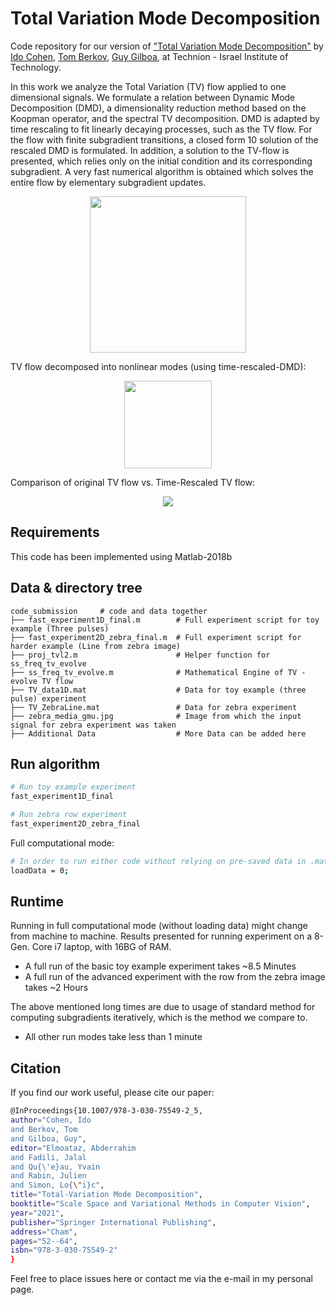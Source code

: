 # Total Variation Mode Decomposition

Code repository for our version of ["Total Variation Mode Decomposition"](Essay_full_link) by [Ido Cohen](https://idoc.webgr.technion.ac.il/), [Tom Berkov](https://www.vision-and-sensing.com/copy-of-jonathan-brokman), [Guy Gilboa](https://guygilboa.net.technion.ac.il/), at Technion - Israel Institute of Technology.

In this work we analyze the Total Variation (TV) flow applied to one dimensional signals. We formulate a relation between Dynamic
Mode Decomposition (DMD), a dimensionality reduction method based on the Koopman operator, and the spectral TV decomposition. DMD is
adapted by time rescaling to fit linearly decaying processes, such as the TV flow. For the flow with finite subgradient transitions, a closed form 10 solution of the rescaled DMD is formulated. In addition, a solution to the TV-flow is presented, which relies only on the initial condition and its corresponding subgradient. A very fast numerical algorithm is obtained which solves the entire flow by elementary subgradient updates.

<p align="center">
	<img src="https://i.imgur.com/7VbdaoN.png" | height=250>
</p>
TV flow decomposed into nonlinear modes (using time-rescaled-DMD):

<p align="center">
	<img src="https://i.imgur.com/UKDQt6Z.png" | height=140 >
</p>

Comparison of original TV flow vs. Time-Rescaled TV flow:
<p align="center">
	<img src="https://i.imgur.com/6Q5hDU4.gif">
</p>




## Requirements
This code has been implemented using Matlab-2018b

## Data & directory tree

```
code_submission 	# code and data together
├── fast_experiment1D_final.m  		 # Full experiment script for toy example (Three pulses)
├── fast_experiment2D_zebra_final.m  # Full experiment script for harder example (Line from zebra image)
├── proj_tvl2.m          			 # Helper function for ss_freq_tv_evolve
├── ss_freq_tv_evolve.m   			 # Mathematical Engine of TV - evolve TV flow
├── TV_data1D.mat         		     # Data for toy example (three pulse) experiment
├── TV_ZebraLine.mat      			 # Data for zebra experiment
├── zebra_media_gmu.jpg   			 # Image from which the input signal for zebra experiment was taken
├── Additional Data       			 # More Data can be added here
```

## Run algorithm
```bash
# Run toy example experiment
fast_experiment1D_final
```

```bash
# Run zebra row experiment
fast_experiment2D_zebra_final
```
Full computational mode:
```bash
# In order to run either code without relying on pre-saved data in .mat files, please change the loadData flag in line 3 to 0
loadData = 0;
```

## Runtime
Running in full computational mode (without loading data) might change from machine to machine. Results presented for running experiment on a 8-Gen. Core i7 laptop, with 16BG of RAM.

- A full run of the basic toy example experiment takes ~8.5 Minutes
- A full run of the advanced experiment with the row from the zebra image takes ~2 Hours

The above mentioned long times are due to usage of standard method for computing subgradients iteratively, which is the method we compare to.

- All other run modes take less than 1 minute


## Citation
If you find our work useful, please cite our paper:
```bash
@InProceedings{10.1007/978-3-030-75549-2_5,
author="Cohen, Ido
and Berkov, Tom
and Gilboa, Guy",
editor="Elmoataz, Abderrahim
and Fadili, Jalal
and Qu{\'e}au, Yvain
and Rabin, Julien
and Simon, Lo{\"i}c",
title="Total-Variation Mode Decomposition",
booktitle="Scale Space and Variational Methods in Computer Vision",
year="2021",
publisher="Springer International Publishing",
address="Cham",
pages="52--64",
isbn="978-3-030-75549-2"
}


```

Feel free to place issues here or contact me via the e-mail in my personal page.
